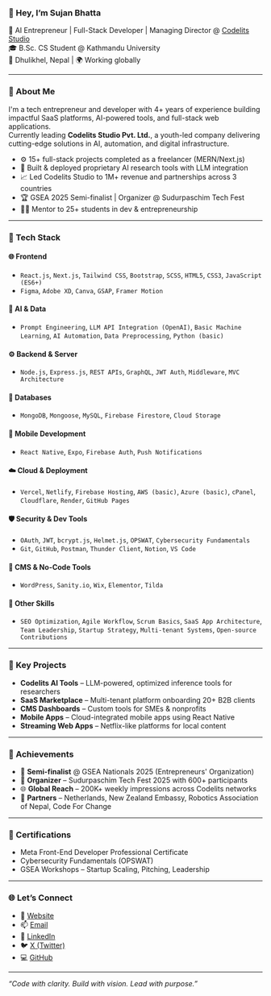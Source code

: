 ### 👋 Hey, I’m Sujan Bhatta

🚀 AI Entrepreneur | Full-Stack Developer | Managing Director @ [Codelits Studio](https://codelitsstudio.com)  
🎓 B.Sc. CS Student @ Kathmandu University  
📍 Dhulikhel, Nepal | 🌍 Working globally

---

### 🧠 About Me

I'm a tech entrepreneur and developer with 4+ years of experience building impactful SaaS platforms, AI-powered tools, and full-stack web applications.  
Currently leading **Codelits Studio Pvt. Ltd.**, a youth-led company delivering cutting-edge solutions in AI, automation, and digital infrastructure.

- ⚙️ 15+ full-stack projects completed as a freelancer (MERN/Next.js)
- 🧠 Built & deployed proprietary AI research tools with LLM integration
- 📈 Led Codelits Studio to 1M+ revenue and partnerships across 3 countries
- 🏆 GSEA 2025 Semi-finalist | Organizer @ Sudurpaschim Tech Fest
- 🧑‍🏫 Mentor to 25+ students in dev & entrepreneurship

---

### 💼 Tech Stack

#### 🌐 **Frontend**
- `React.js`, `Next.js`, `Tailwind CSS`, `Bootstrap`, `SCSS`, `HTML5`, `CSS3`, `JavaScript (ES6+)`
- `Figma`, `Adobe XD`, `Canva`, `GSAP`, `Framer Motion`

#### 🧠 **AI & Data**
- `Prompt Engineering`, `LLM API Integration (OpenAI)`, `Basic Machine Learning`, `AI Automation`, `Data Preprocessing`, `Python (basic)`

#### ⚙️ **Backend & Server**
- `Node.js`, `Express.js`, `REST APIs`, `GraphQL`, `JWT Auth`, `Middleware`, `MVC Architecture`

#### 🧱 **Databases**
- `MongoDB`, `Mongoose`, `MySQL`, `Firebase Firestore`, `Cloud Storage`

#### 📱 **Mobile Development**
- `React Native`, `Expo`, `Firebase Auth`, `Push Notifications`

#### ☁️ **Cloud & Deployment**
- `Vercel`, `Netlify`, `Firebase Hosting`, `AWS (basic)`, `Azure (basic)`, `cPanel`, `Cloudflare`, `Render`, `GitHub Pages`

#### 🛡️ **Security & Dev Tools**
- `OAuth`, `JWT`, `bcrypt.js`, `Helmet.js`, `OPSWAT`, `Cybersecurity Fundamentals`
- `Git`, `GitHub`, `Postman`, `Thunder Client`, `Notion`, `VS Code`

#### 🧠 **CMS & No-Code Tools**
- `WordPress`, `Sanity.io`, `Wix`, `Elementor`, `Tilda`

#### 🧪 **Other Skills**
- `SEO Optimization`, `Agile Workflow`, `Scrum Basics`, `SaaS App Architecture`, `Team Leadership`, `Startup Strategy`, `Multi-tenant Systems`, `Open-source Contributions`

---

### 🚧 Key Projects

- **Codelits AI Tools** – LLM-powered, optimized inference tools for researchers  
- **SaaS Marketplace** – Multi-tenant platform onboarding 20+ B2B clients  
- **CMS Dashboards** – Custom tools for SMEs & nonprofits  
- **Mobile Apps** – Cloud-integrated mobile apps using React Native  
- **Streaming Web Apps** – Netflix-like platforms for local content

---

### 📢 Achievements

- 🏅 **Semi-finalist** @ GSEA Nationals 2025 (Entrepreneurs' Organization)  
- 🎉 **Organizer** – Sudurpaschim Tech Fest 2025 with 600+ participants  
- 🌐 **Global Reach** – 200K+ weekly impressions across Codelits networks  
- 🤝 **Partners** – Netherlands, New Zealand Embassy, Robotics Association of Nepal, Code For Change

---

### 🧾 Certifications

- Meta Front-End Developer Professional Certificate  
- Cybersecurity Fundamentals (OPSWAT)  
- GSEA Workshops – Startup Scaling, Pitching, Leadership

---

### 🌐 Let’s Connect

- 🔗 [Website](https://sujan0629.com.np)  
- 📫 [Email](mailto:sujanbhatta@codelitsstudio.com)  
- 💼 [LinkedIn](https://www.linkedin.com/in/sujan-bhatta-080206290609sbsrsb/)  
- 🐦 [X (Twitter)](https://x.com/sujan_0629)  
- 💻 [GitHub](https://github.com/sujan0629)

---

_“Code with clarity. Build with vision. Lead with purpose.”_
